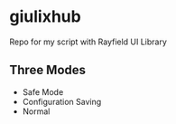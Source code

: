 # giulixhub
Repo for my script with Rayfield UI Library
## Three Modes
- Safe Mode
- Configuration Saving
- Normal
